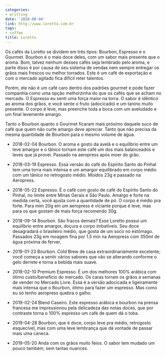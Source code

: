 ```yaml
---
categories:
- writting
date: '2020-08-04'
link: http://www.loretto.com.br
tags:
- coffee
title: Loretto
---
```


Os cafés da Loretto se dividem em três tipos: Bourbon, Espresso e o Gourmet. Bourbon é o mais doce deles, com um sabor mais presente que o aroma. Bom, talvez nenhum desses cafés seja lembrado pelo aroma, e parte disso é por causa de seu sistema de vendas nem sempre entregar os grãos mais frescos ou melhor torrados. Este é um café de exportação e com o mercado agitado fica difícil reter talentos.

Porém, ele não é um café caro dentro dos padrões gourmet e pode fazer companhia como uma opção melhorzinha do que os cafés que se acham no mercado. O Espresso eu senti uma força maior na torra. O sabor é idêntico ao aroma dos grãos, e você sente o fruto (adocicado) e um tanino muito presente. O corpo é leve, mas preenche toda a boca com um aveludado e um final levemente amargo.

Tanto o Bourbon quanto o Gourmet ficaram mais próximo daquele suco de café que quem não curte amargo deve apreciar. Tanto que não precisa da mesma quantidade de Bourbon para o mesmo volume de água.

 - 2018-02-04 Bourbon. O aroma e gosto da avelã e o equilíbrio entre um leve amargor e o tânico tornam este café um dos mais balanceados e leves que já provei. Passado na aeropress após moer do grão.

 - 2018-03-19 Espresso. Essa versão do café do Espírito Santo do Pinhal tem uma torra mais intensa e um amargor equilibrado em corpo médio com um tânico no retrogosto médio. Moídos 23g e passado na Aeropress.

 - 2018-05-22 Espresso. É o café com gosto de café do Espírito Santo do Pinhal, no limite entre Minas Gerais e São Paulo. Amargo e forte na medida certa, você ajusta com a quantidade de pó. O corpo é médio pra forte. Para mim 20g em um aeropress é viciante porque é leve, mas para os que gostam de mais força recomendo 30g.

 - 2018-09-14 Bourbon. São fracos demais? Esse Loretto possui um equilíbrio entre amargor, doçura e corpo imbatíveis. Seu doce desagradará o brasileiro médio, que gosta de um soco no estômago. Passados 23g em moagem fina por 1.5 min na Aeropress com 350ml de água próxima de ferver.

 - 2019-01-23 Bourbon. Cold Brew de casa extraordinariamente excelente; você começa a sentir vários sabores que vão se alterando conforme o gelo derrete e torna a bebida mais suave.

 - 2019-02-10 Premium Espresso. É um dos melhores 100% arábica com ótimo custo/benefício do mercado. Os caras torram os grãos a semanas de vender no Mercado Livre. Essa é a versão adocicada e ligeiramente mais intensa que o Bourbon, ótimo para fazer um espresso. Mas como eu só tenho aeropress quebra o galho.

 - 2019-02-24 Blend Caseiro. Este espresso arábica e bourbon na prensa francesa me impressionou pela delicadeza das notas doces, que por contraste torna o 100% espresso um café de quem dá o toba.

 - 2019-04-28 Bourbon, que é doce, corpo leve pra médio, retrogosto esquecível, mas com uma leve lembrança que dá vontade de passar mais uma caneca.

 - 2019-05-20 Anda com os grãos muito feios. O sabor tem mudado um pouco também, sem tantas nuances.

